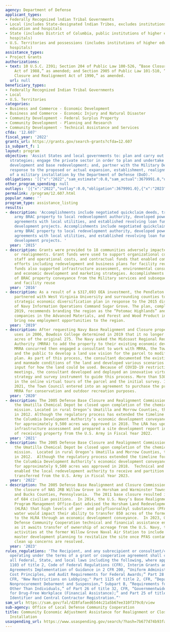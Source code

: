 ```yaml
---
agency: Department of Defense
applicant_types:
- Federally Recognized lndian Tribal Governments
- Local (includes State-designated lndian Tribes, excludes institutions of higher
  education and hospitals
- State (includes District of Columbia, public institutions of higher education and
  hospitals)
- U.S. Territories and possessions (includes institutions of higher education and
  hospitals)
assistance_types:
- Project Grants
authorizations:
- text: 10 U.S.C. 2391; Section 204 of Public Law 100-526, “Base Closure and Realignment
    Act of 1988,” as amended; and Section 2905 of Public Law 101-510, “Defense Base
    Closure and Realignment Act of 1990,” as amended.
  url: null
beneficiary_types:
- Federally Recognized Indian Tribal Governments
- Local
- U.S. Territories
categories:
- Business and Commerce - Economic Development
- Business and Commerce - Economic Injury and Natural Disaster
- Community Development - Federal Surplus Property
- Community Development - Planning and Research
- Community Development - Technical Assistance and Services
cfda: '12.607'
fiscal_year: '2022'
grants_url: https://grants.gov/search-grants?cfda=12.607
is_subpart_f: 1
layout: program
objective: 'Assist States and local governments to: plan and carry out adjustment
  strategies; engage the private sector in order to plan and undertake community economic
  development and base redevelopment; and, partner with the Military Departments in
  response to the proposed or actual expansion, establishment, realignment or closure
  of a military installation by the Department of Defense (DoD).'
obligations: '[{"x":"2022","sam_estimate":0.0,"sam_actual":3679991.0,"usa_spending_actual":3679991.0},{"x":"2023","sam_estimate":4555647.0,"sam_actual":0.0,"usa_spending_actual":2779083.0},{"x":"2024","sam_estimate":3416000.0,"sam_actual":0.0,"usa_spending_actual":4072735.0}]'
other_program_spending: null
outlays: '[{"x":"2022","outlay":0.0,"obligation":3679991.0},{"x":"2023","outlay":0.0,"obligation":2779083.0},{"x":"2024","outlay":0.0,"obligation":4072735.0}]'
permalink: /program/12.607.html
popular_name: ''
program_type: assistance_listing
results:
- description: 'Accomplishments include negotiated quickclaim deeds, transferring
    army BRAC property to local redevelopment authority, developed power purchase
    agreements with local utilities, and established revolving loan funds for economic
    development projects. Accomplishments include negotiated quickclaim deeds, transferring
    army BRAC property to local redevelopment authority, developed power purchase
    agreements with local utilities, and established revolving loan funds for economic
    development projects. '
  year: '2015'
- description: Grants were provided to 18 communities adversely impacted by base closures
    or realignments. Grant funds were used to support organizational costs, including
    staff and operational costs, and contractual funds that enabled community planning
    efforts including redevelopment and business plans for facility reuse. Contractual
    funds also supported infrastructure assessment, environmental consulting services,
    and economic development and marketing strategies. Accomplishments include completion
    of BRAC property conveyance from the Military services and subsequent job creation
    and facility reuse
  year: '2016'
- description: As a result of a $317,693 OEA investment, the Pendleton County Commission
    partnered with West Virginia University and surrounding counties to prepare a
    strategic economic diversification plan in response to the 2015 disestablishment
    of Navy Information Operations Command Sugar Grove. The plan, completed in September
    2019, recommends branding the region as the “Potomac Highlands” and targeting
    companies in the Advanced Materials, and Forest and Wood Product industries to
    bring new employment opportunities to the region.
  year: '2019'
- description: After requesting Navy Base Realignment and Closure property for educational
    uses in 2006, Bowdoin College determined in 2019 that it no longer needed 144
    acres of the original 275. The Navy asked the Midcoast Regional Redevelopment
    Authority (MRRA) to add the property to their existing economic development conveyance.
    MRRA concurred then engaged a consultant to work with MRRA, the Town of Brunswick,
    and the public to develop a land use vision for the parcel to modify the existing
    plan. As part of this process, the consultant documented the existing natural
    and manmade conditions of the land and developed various scenarios based on public
    input for how the land could be used. Because of COVID-19 restrictions on public
    meetings, the consultant developed and deployed an innovative virtual public engagement
    strategy and survey instrument to guide this process. More than 530 people participated
    in the online virtual tours of the parcel and the initial survey. In February
    2021, the Town Council entered into an agreement to purchase the property from
    MRRA for conservation and outdoor recreation purposes.
  year: '2020'
- description: The 2005 Defense Base Closure and Realignment Commission recommended
    the Umatilla Chemical Depot be closed upon completion of the chemical demilitarization
    mission. Located in rural Oregon’s Umatilla and Morrow Counties, the depot closed
    in 2012. Although the regulatory process has extended the timeline for conveyance,
    the Columbia Development Authority’s economic development conveyance application
    for approximately 9,500 acres was approved in 2018. The LRA has updated their
    infrastructure assessment and prepared a site development report in anticipation
    of receiving property from the U.S. Army in Fiscal Year 2022.
  year: '2021'
- description: The 2005 Defense Base Closure and Realignment Commission recommended
    the Umatilla Chemical Depot be closed upon completion of the chemical demilitarization
    mission.  Located in rural Oregon’s Umatilla and Morrow Counties, the depot closed
    in 2012.  Although the regulatory process extended the timeline for conveyance,
    the Columbia Development Authority’s economic development conveyance application
    for approximately 9,500 acres was approved in 2018.  Technical and financial assistance
    enabled the local redevelopment authority to receive and partition 9,511 acres
    transferred from the U.S. Army in Fiscal Year 2023.
  year: '2022'
- description: The 2005 Defense Base Realignment and Closure Commission recommended
    the closure of NAS JRB Willow Grove in Horsham and Warminster Townships and Montgomery
    and Bucks Counties, Pennsylvania.  The 2011 base closure resulted in the loss
    of 684 civilian positions.  In 2014, the U.S. Navy’s Base Realignment and Closure
    Program Management Office-East advised the Horsham Land Redevelopment Authority
    (HLRA) that high levels of per- and polyfluoroalkyl substances (PFAS) in the drinking
    water would impact their ability to transfer 850 acres of the former installation
    to the HLRA through an economic development conveyance.  In 2023, Office of Local
    Defense Community Cooperation technical and financial assistance enabled HLRA,
    as it awaits transfer of ownership of acreage from the U.S. Navy, to manage redevelopment
    activities at the former Willow Grove Naval Air Station to include oversight of
    master development planning to revitalize the site once PFAS contamination and
    clean up concerns are resolved.
  year: '2023'
rules_regulations: 'The Recipient, and any subrecipient or consultant/contractor,
  operating under the terms of a grant or cooperative agreement shall comply with
  all Federal, State, and local laws including the following, where applicable: Part
  1103 of title 2, Code of Federal Regulations (CFR), Interim Grants and Cooperative
  Agreements Implementation of Guidance in 2 CFR 200, “Uniform Administrative Requirements,
  Cost Principles, and Audit Requirements for Federal Awards;” Part 28 of title 32,
  CFR, "New Restrictions on Lobbying;" Part 1125 of title 2, CFR, “Department of Defense
  Nonprocurement Debarment and Suspension,” Subpart B, “Requirements for Recipients
  Other Than Individuals,” of Part 26 of title 32, CFR, “Governmentwide Requirements
  for Drug-Free Workplace (Financial Assistance);” and Part 25 of title 2, CFR, “Universal
  Identifier and Central Contractor Registration.”'
sam_url: https://sam.gov/fal/d28fafaed6544c21a5b67ee310f379c0/view
sub-agency: Office of Local Defense Community Cooperation
title: Community Economic Adjustment Assistance for Realignment or Closure of a Military
  Installation
usaspending_url: https://www.usaspending.gov/search/?hash=7b677d74b93fa9da5b104f795ecbdc8c
---
```

